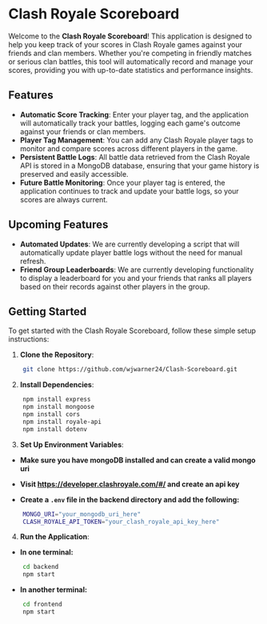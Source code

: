 # Clash Royale Scoreboard

Welcome to the **Clash Royale Scoreboard**! 
This application is designed to help you keep track of your scores in Clash Royale games against your friends and clan members. Whether you're competing in friendly matches or serious clan battles, this tool will automatically record and manage your scores, providing you with up-to-date statistics and performance insights.

## Features

- **Automatic Score Tracking**: Enter your player tag, and the application will automatically track your battles, logging each game's outcome against your friends or clan members.
- **Player Tag Management**: You can add any Clash Royale player tags to monitor and compare scores across different players in the game.
- **Persistent Battle Logs**: All battle data retrieved from the Clash Royale API is stored in a MongoDB database, ensuring that your game history is preserved and easily accessible.
- **Future Battle Monitoring**: Once your player tag is entered, the application continues to track and update your battle logs, so your scores are always current.

## Upcoming Features

- **Automated Updates**: We are currently developing a script that will automatically update player battle logs without the need for manual refresh.
- **Friend Group Leaderboards**: We are currently developing functionality to display a leaderboard for you and your friends that ranks
all players based on their records against other players in the group.

## Getting Started

To get started with the Clash Royale Scoreboard, follow these simple setup instructions:

1. **Clone the Repository**:
```bash
    git clone https://github.com/wjwarner24/Clash-Scoreboard.git
```
2. **Install Dependencies**:
```bash
    npm install express
    npm install mongoose
    npm install cors
    npm install royale-api
    npm install dotenv
```

3. **Set Up Environment Variables**:
- **Make sure you have mongoDB installed and can create a valid mongo uri**
- **Visit https://developer.clashroyale.com/#/ and create an api key**

- **Create a `.env` file in the backend directory and add the following:**
```bash
    MONGO_URI="your_mongodb_uri_here"
    CLASH_ROYALE_API_TOKEN="your_clash_royale_api_key_here"
```

4. **Run the Application**:
- **In one terminal:**
```bash
    cd backend
    npm start
```

- **In another terminal:**
```bash
    cd frontend
    npm start
```
